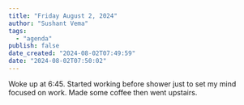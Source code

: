 ```yaml
---
title: "Friday August 2, 2024"
author: "Sushant Vema"
tags:
  - "agenda"
publish: false
date_created: "2024-08-02T07:49:59"
date: "2024-08-02T07:50:02"
---
```


Woke up at 6:45. Started working before shower just to set my mind focused on work. Made some coffee then went upstairs.


